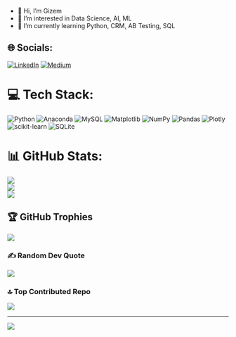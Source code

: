 - 👋 Hi, I’m Gizem
- 👀 I’m interested in Data Science, AI, ML
- 🌱 I’m currently learning Python, CRM, AB Testing, SQL



## 🌐 Socials:
[![LinkedIn](https://img.shields.io/badge/LinkedIn-%230077B5.svg?logo=linkedin&logoColor=white)](https://linkedin.com/in/www.linkedin.com/in/gizemkule) [![Medium](https://img.shields.io/badge/Medium-12100E?logo=medium&logoColor=white)](https://medium.com/@https://medium.com/@gizemkule07) 

# 💻 Tech Stack:
![Python](https://img.shields.io/badge/python-3670A0?style=for-the-badge&logo=python&logoColor=ffdd54) ![Anaconda](https://img.shields.io/badge/Anaconda-%2344A833.svg?style=for-the-badge&logo=anaconda&logoColor=white) ![MySQL](https://img.shields.io/badge/mysql-%2300000f.svg?style=for-the-badge&logo=mysql&logoColor=white) ![Matplotlib](https://img.shields.io/badge/Matplotlib-%23ffffff.svg?style=for-the-badge&logo=Matplotlib&logoColor=black) ![NumPy](https://img.shields.io/badge/numpy-%23013243.svg?style=for-the-badge&logo=numpy&logoColor=white) ![Pandas](https://img.shields.io/badge/pandas-%23150458.svg?style=for-the-badge&logo=pandas&logoColor=white) ![Plotly](https://img.shields.io/badge/Plotly-%233F4F75.svg?style=for-the-badge&logo=plotly&logoColor=white) ![scikit-learn](https://img.shields.io/badge/scikit--learn-%23F7931E.svg?style=for-the-badge&logo=scikit-learn&logoColor=white) ![SQLite](https://img.shields.io/badge/sqlite-%2307405e.svg?style=for-the-badge&logo=sqlite&logoColor=white)
# 📊 GitHub Stats:
![](https://github-readme-stats.vercel.app/api?username=KuleGizem&theme=tokyonight&hide_border=false&include_all_commits=true&count_private=false)<br/>
![](https://github-readme-streak-stats.herokuapp.com/?user=KuleGizem&theme=tokyonight&hide_border=false)<br/>
![](https://github-readme-stats.vercel.app/api/top-langs/?username=KuleGizem&theme=tokyonight&hide_border=false&include_all_commits=true&count_private=false&layout=compact)

## 🏆 GitHub Trophies
![](https://github-profile-trophy.vercel.app/?username=KuleGizem&theme=tokyonight&no-frame=false&no-bg=false&margin-w=4)

### ✍️ Random Dev Quote
![](https://quotes-github-readme.vercel.app/api?type=horizontal&theme=radical)

### 🔝 Top Contributed Repo
![](https://github-contributor-stats.vercel.app/api?username=KuleGizem&limit=5&theme=tokyonight&combine_all_yearly_contributions=true)

---
[![](https://visitcount.itsvg.in/api?id=KuleGizem&icon=0&color=0)](https://visitcount.itsvg.in)

<!-- Proudly created with GPRM ( https://gprm.itsvg.in ) -->
